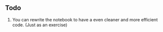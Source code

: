 ## Todo
01. You can rewrite the notebook to have a even cleaner and more efficient code. (Just as an exercise)
